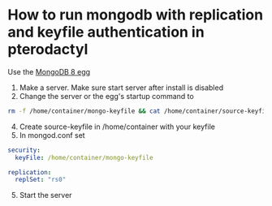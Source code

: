 # How to run mongodb with replication and keyfile authentication in pterodactyl
Use the [MongoDB 8 egg](https://github.com/Ptero-Eggs/application-eggs/blob/main/database/nosql/mongodb/egg-mongo-d-b8.json)

1. Make a server. Make sure start server after install is disabled
2. Change the server or the egg's startup command to
```sh
rm -f /home/container/mongo-keyfile && cat /home/container/source-keyfile > /home/container/mongo-keyfile && chmod 400 /home/container/mongo-keyfile && ls -l /home/container/mongo-keyfile && mongod --fork --dbpath /home/container/mongodb/ --port ${SERVER_PORT} --bind_ip 0.0.0.0 --logpath /home/container/logs/mongo.log -f /home/container/mongod.conf; until nc -z -v -w5 127.0.0.1 ${SERVER_PORT}; do echo 'Waiting for mongodb connection...'; sleep 5; done; mongosh "mongodb://${MONGO_USER}:${MONGO_USER_PASS}@127.0.0.1:${SERVER_PORT}/admin" && mongosh "mongodb://${MONGO_USER}:${MONGO_USER_PASS}@127.0.0.1:${SERVER_PORT}/admin" --eval "db.getSiblingDB('admin').shutdownServer()"
```
4. Create source-keyfile in /home/container with your keyfile
5. In mongod.conf set
```yml
security: 
  keyFile: /home/container/mongo-keyfile

replication:
  replSet: "rs0"
```
5. Start the server
